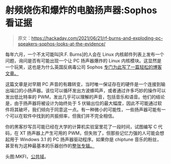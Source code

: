 # 射频烧伤和爆炸的电脑扬声器:Sophos 看证据

> 原文：<https://hackaday.com/2021/06/21/rf-burns-and-exploding-pc-speakers-sophos-looks-at-the-evidence/>

每年六月，一个不太可能叫[R.F. Burns]的人会在 Linux 内核邮件列表上发布一个问题，询问是否有可能出现一个让 PC 扬声器爆炸的 Linux 内核模块。这显然是一个玩笑，这也是为什么英国反病毒公司 Sophos [专门为此写了一篇轻松的博客文章。](https://nakedsecurity.sophos.com/2021/06/18/can-you-blow-a-pc-speaker-using-only-a-linux-kernel-driver/)

这篇文章是对早期 PC 声音的有趣转变，当时唯一保证存在的硬件是一个连接到输出端口的小扬声器。该位可以循环发出方波蜂鸣声，或者通过许多巧妙的操作可以发出低比特率的 PWM，发出几乎可以理解的声音，包括音乐和语音。他们的结论是，由于扬声器将被设计为始终处于 5 伏输出位的最大幅度，因此不可能通过软件将其破坏，我们倾向于同意这一点。有一种微小的可能性，一些扬声器可能有一个可以在软件中找到的共振频率，但我们并不完全相信。

你的黑客抄写员可能已经在大学的计算机实验室里花了一段时间，试图编写 C 代码，在 XT 扬声器上产生可用的 PWM，但失败了，但那些记忆力强的人可能会想起用于 Windows 3.1 的 PC 扬声器驱动程序。如果你是 chiptune 音乐的粉丝，甚至有为这种最基本的乐器创作的[整张专辑。](https://hackaday.com/2019/02/23/the-pc-speaker-lives-on-as-a-new-album/)

头图:MKFI，[公共域](https://commons.wikimedia.org/wiki/File:PC_speaker.JPG)。